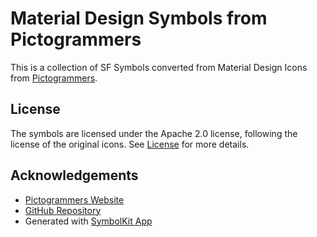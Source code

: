# Material Design Symbols from Pictogrammers

This is a collection of SF Symbols converted from Material Design Icons from [Pictogrammers](https://pictogrammers.com/).

## License

The symbols are licensed under the Apache 2.0 license, following the license of the original icons. See [License](License) for more details.

## Acknowledgements

- [Pictogrammers Website](https://pictogrammers.com/library/mdi/)
- [GitHub Repository](https://github.com/Templarian/MaterialDesign)
- Generated with [SymbolKit App](https://symbolkit.app/)
